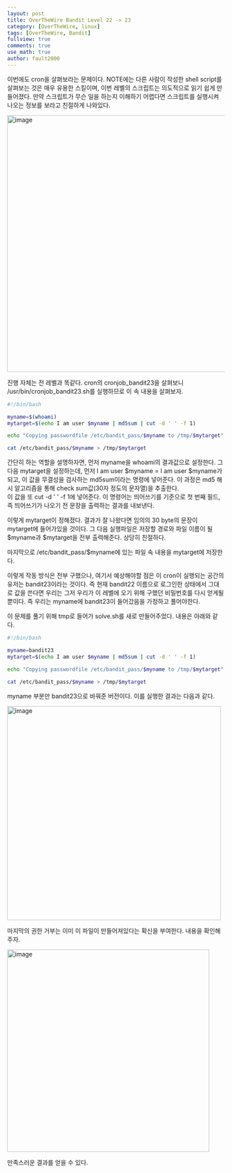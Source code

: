 ```yaml
---
layout: post
title: OverTheWire Bandit Level 22 -> 23
category: [OverTheWire, linux]
tags: [OverTheWire, Bandit]
fullview: true
comments: true
use_math: true
author: fault2000
---
```


이번에도 cron을 살펴보라는 문제이다. NOTE에는 다른 사람이 작성한 shell script를 살펴보는 것은 매우 유용한 스킬이며, 이번 레벨의 스크립트는 의도적으로 읽기 쉽게 만들어졌다. 만약 스크립트가 무슨 일을 하는지 이해하기 어렵다면 스크립트를 실행시켜 나오는 정보를 보라고 친절하게 나와있다.  

<img width="594" alt="image" src="https://user-images.githubusercontent.com/73513005/192259942-1b897287-6c48-49ee-8d28-c8b462095428.png">  

진행 자체는 전 레벨과 똑같다. cron의 cronjob_bandit23을 살펴보니 /usr/bin/cronjob_bandit23.sh를 실행하므로 이 속 내용을 살펴보자.  

```sh
#!/bin/bash

myname=$(whoami)
mytarget=$(echo I am user $myname | md5sum | cut -d ' ' -f 1)

echo "Copying passwordfile /etc/bandit_pass/$myname to /tmp/$mytarget"

cat /etc/bandit_pass/$myname > /tmp/$mytarget
```

간단히 하는 역할을 설명하자면, 먼저 myname을 whoami의 결과값으로 설정한다. 그 다음 mytarget을 설정하는데, 먼저 I am user $myname = I am user $myname가 되고, 이 값을 무결성을 검사하는 md5sum이라는 명령에 넣어준다. 이 과정은 md5 해시 알고리즘을 통해 check sum값(30자 정도의 문자열)을 추출한다.  
이 값을 또 cut -d ' ' -f 1에 넣어준다. 이 명령어는 띄어쓰기를 기준으로 첫 번째 필드, 즉 띄어쓰기가 나오기 전 문장을 출력하는 결과를 내보낸다.  

이렇게 mytarget이 정해졌다. 결과가 잘 나왔다면 임의의 30 byte의 문장이 mytarget에 들어가있을 것이다. 그 다음 실행파일은 저장할 경로와 파일 이름이 될 $myname과 $mytarget을 전부 출력해준다. 상당히 친절하다.  

마지막으로 /etc/bandit_pass/$myname에 있는 파일 속 내용을 mytarget에 저장한다.  

이렇게 작동 방식은 전부 구했으나, 여기서 예상해야할 점은 이 cron이 실행되는 공간의 유저는 bandit23이라는 것이다. 즉 현재 bandit22 이름으로 로그인한 상태에서 그대로 값을 쓴다면 우리는 그저 우리가 이 레벨에 오기 위해 구했던 비밀번호를 다시 얻게될 뿐이다. 즉 우리는 myname에 bandit23이 들어갔음을 가정하고 풀어야한다.  

이 문제를 풀기 위해 tmp로 들어가 solve.sh를 새로 만들어주었다. 내용은 아래와 같다.  

```sh
#!/bin/bash

myname=bandit23
mytarget=$(echo I am user $myname | md5sum | cut -d ' ' -f 1)

echo "Copying passwordfile /etc/bandit_pass/$myname to /tmp/$mytarget"

cat /etc/bandit_pass/$myname > /tmp/$mytarget
```

myname 부분만 bandit23으로 바꿔준 버전이다. 이를 실행한 결과는 다음과 같다.  

<img width="495" alt="image" src="https://user-images.githubusercontent.com/73513005/192277391-7eb31b93-9268-4f12-b8a0-d4e90475d511.png">

마지막의 권한 거부는 이미 이 파일이 만들어져있다는 확신을 부여한다. 내용을 확인해주자.  

<img width="468" alt="image" src="https://user-images.githubusercontent.com/73513005/192277597-fbfe453e-85ea-4ef5-bd14-6865001037fa.png">

만족스러운 결과를 얻을 수 있다.